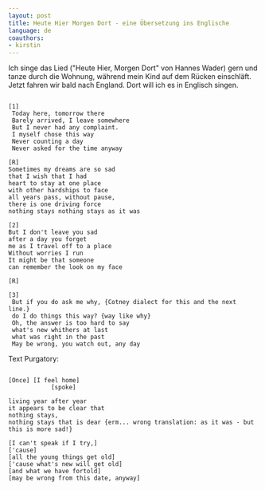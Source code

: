 ```yaml
---
layout: post
title: Heute Hier Morgen Dort - eine Übersetzung ins Englische
language: de
coauthors:
- kirstin
---
```


Ich singe das Lied ("Heute Hier, Morgen Dort" von Hannes Wader)
gern und tanze durch die Wohnung,
während mein Kind auf dem Rücken einschläft.
Jetzt fahren wir bald nach England.
Dort will ich es in Englisch singen.

```

[1]
 Today here, tomorrow there
 Barely arrived, I leave somewhere
 But I never had any complaint.
 I myself chose this way
 Never counting a day
 Never asked for the time anyway

[R]
Sometimes my dreams are so sad
that I wish that I had
heart to stay at one place
with other hardships to face
all years pass, without pause,
there is one driving force
nothing stays nothing stays as it was

[2]
But I don't leave you sad
after a day you forget
me as I travel off to a place
Without worries I run
It might be that someone
can remember the look on my face

[R]

[3]
 But if you do ask me why, {Cotney dialect for this and the next line.}
 do I do things this way? {way like why}
 Oh, the answer is too hard to say
 what's new whithers at last
 what was right in the past
 May be wrong, you watch out, any day

```

Text Purgatory:

```

[Once] [I feel home]
            [spoke]

living year after year
it appears to be clear that
nothing stays,
nothing stays that is dear {erm... wrong translation: as it was - but this is more sad!}

[I can't speak if I try,]
['cause]
[all the young things get old]
['cause what's new will get old]
[and what we have fortold]
[may be wrong from this date, anyway]


```

